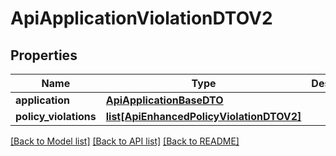 # ApiApplicationViolationDTOV2

## Properties

| Name                  | Type                                                                            | Description | Notes      |
| --------------------- | ------------------------------------------------------------------------------- | ----------- | ---------- |
| **application**       | [**ApiApplicationBaseDTO**](ApiApplicationBaseDTO.md)                           |             | [optional] |
| **policy_violations** | [**list[ApiEnhancedPolicyViolationDTOV2]**](ApiEnhancedPolicyViolationDTOV2.md) |             | [optional] |

[[Back to Model list]](../README.md#documentation-for-models) [[Back to API list]](../README.md#documentation-for-api-endpoints) [[Back to README]](../README.md)
